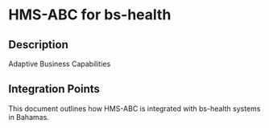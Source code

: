 # HMS-ABC for bs-health

## Description

Adaptive Business Capabilities

## Integration Points

This document outlines how HMS-ABC is integrated with bs-health systems in Bahamas.
